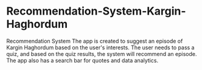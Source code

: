 # Recommendation-System-Kargin-Haghordum
Recommendation System  The app is created to suggest an episode of Kargin Haghordum based on the user's interests. The user needs to pass a quiz, and based on the quiz results, the system will recommend an episode. The app also has a search bar for quotes and data analytics. 
